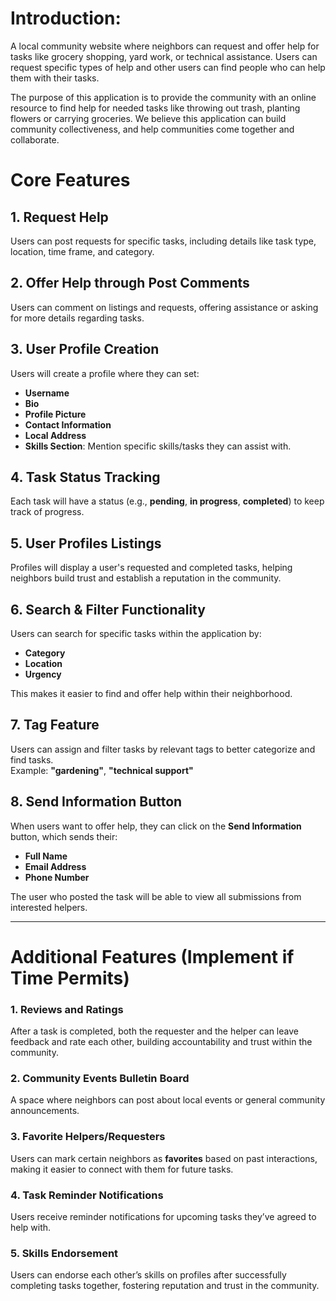 # Introduction:
A local community website where neighbors can request and offer help for tasks like grocery shopping, yard work, or technical assistance. Users can request specific types of help and other users can find people who can help them with their tasks.  

The purpose of this application is to provide the community with an online resource to find help for needed tasks like throwing out trash, planting flowers or carrying groceries. We believe this application can build community collectiveness, and help communities come together and collaborate.


# Core Features

## 1. Request Help  
Users can post requests for specific tasks, including details like task type, location, time frame, and category.

## 2. Offer Help through Post Comments  
Users can comment on listings and requests, offering assistance or asking for more details regarding tasks.

## 3. User Profile Creation  
Users will create a profile where they can set:  
- **Username**  
- **Bio**  
- **Profile Picture**  
- **Contact Information**  
- **Local Address**  
- **Skills Section**: Mention specific skills/tasks they can assist with.

## 4. Task Status Tracking  
Each task will have a status (e.g., **pending**, **in progress**, **completed**) to keep track of progress.

## 5. User Profiles Listings  
Profiles will display a user's requested and completed tasks, helping neighbors build trust and establish a reputation in the community.

## 6. Search & Filter Functionality  
Users can search for specific tasks within the application by:  
- **Category**  
- **Location**  
- **Urgency**  

This makes it easier to find and offer help within their neighborhood.

## 7. Tag Feature  
Users can assign and filter tasks by relevant tags to better categorize and find tasks.  
Example: **"gardening"**, **"technical support"**

## 8. Send Information Button  
When users want to offer help, they can click on the **Send Information** button, which sends their:  
- **Full Name**  
- **Email Address**  
- **Phone Number**  

The user who posted the task will be able to view all submissions from interested helpers.

---

# Additional Features (Implement if Time Permits)

### 1. Reviews and Ratings  
After a task is completed, both the requester and the helper can leave feedback and rate each other, building accountability and trust within the community.

### 2. Community Events Bulletin Board  
A space where neighbors can post about local events or general community announcements.

### 3. Favorite Helpers/Requesters  
Users can mark certain neighbors as **favorites** based on past interactions, making it easier to connect with them for future tasks.

### 4. Task Reminder Notifications  
Users receive reminder notifications for upcoming tasks they’ve agreed to help with.

### 5. Skills Endorsement  
Users can endorse each other’s skills on profiles after successfully completing tasks together, fostering reputation and trust in the community.



